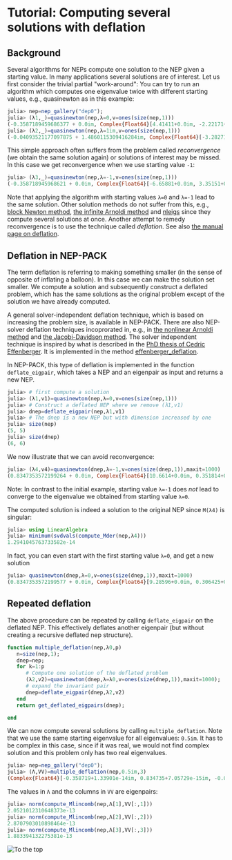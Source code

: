 # Tutorial: Computing several solutions with deflation

## Background
Several algorithms for NEPs compute one solution to the NEP
given a starting value. In many applications several
solutions are of interest. Let us first consider the trivial partial
"work-around": You can try to
run an algorithm which computes one eigenvalue twice with
different starting values, e.g., quasinewton as in this
example:
```julia
julia> nep=nep_gallery("dep0");
julia> (λ1,_)=quasinewton(nep,λ=0,v=ones(size(nep,1)))
(-0.3587189459686377 + 0.0im, Complex{Float64}[4.41411+0.0im, -2.22171+0.0im, 4.31544+0.0im, -7.76501+0.0im, -9.51261+0.0im])
julia> (λ2,_)=quasinewton(nep,λ=1im,v=ones(size(nep,1)))
(-0.04093521177097875 + 1.4860115309416284im, Complex{Float64}[-3.28271+11.7399im, 5.08623-8.05479im, 7.16697-6.25547im, -2.69349+4.63954im, -9.91065+14.4678im])
```
This simple approach often suffers from the problem called *reconvergence* (we obtain the
same solution again) or solutions of interest may be missed. In this case we get
reconvergence when we use starting value `-1`:
```julia
julia> (λ3,_)=quasinewton(nep,λ=-1,v=ones(size(nep,1)))
(-0.358718945968621 + 0.0im, Complex{Float64}[-6.65881+0.0im, 3.35151+0.0im, -6.50997+0.0im, 11.7137+0.0im, 14.3501+0.0im])
```
Note that applying the algorithm with starting values `λ=0` and `λ=-1` lead to the same solution.
Other solution methods do not suffer from this, e.g.,
[block Newton method](methods.md#NonlinearEigenproblems.NEPSolver.blocknewton),
[the infinite Arnoldi method](methods.md#NonlinearEigenproblems.NEPSolver.iar)
and
[nleigs](methods.md#NonlinearEigenproblems.NEPSolver.nleigs)
since they compute several solutions at once.
Another attempt to remedy reconvergence
is to use the technique called *deflation*. See also
[the manual page on deflation](deflation.md).

## Deflation in NEP-PACK

The term deflation is referring to making
something smaller (in the sense of opposite of inflating a balloon). In this case we can make the solution set smaller. We compute a solution and subsequently
construct a deflated problem, which has the same solutions as the original
problem except of the solution we have already computed.

A general solver-independent deflation technique, which is based on increasing the problem size, is available in NEP-PACK.
There are also NEP-solver deflation techniques incoprorated in, e.g., in [the nonlinear Arnoldi method](methods.md#NonlinearEigenproblems.NEPSolver.nlar) and [the Jacobi-Davidson method](methods.md#NonlinearEigenproblems.NEPSolver.jd_betcke).
The solver independent technique is inspired by what is described in the [PhD thesis
of Cedric Effenberger](http://sma.epfl.ch/~anchpcommon/students/effenberger.pdf).
It is implemented in the method [effenberger_deflation](transformations.md#NonlinearEigenproblems.NEPTypes.effenberger_deflation).

In NEP-PACK, this type of deflation is implemented in the function `deflate_eigpair`,
which takes a NEP and an eigenpair as input and returns a new NEP.
```julia
julia> # first compute a solution
julia> (λ1,v1)=quasinewton(nep,λ=0,v=ones(size(nep,1)))
julia> # Construct a deflated NEP where we remove (λ1,v1)
julia> dnep=deflate_eigpair(nep,λ1,v1)
julia> # The dnep is a new NEP but with dimension increased by one
julia> size(nep)
(5, 5)
julia> size(dnep)
(6, 6)
```
We now illustrate that we can avoid reconvergence:
```julia
julia> (λ4,v4)=quasinewton(dnep,λ=-1,v=ones(size(dnep,1)),maxit=1000)
(0.8347353572199264 + 0.0im, Complex{Float64}[10.6614+0.0im, 0.351814+0.0im, -0.940539+0.0im, 1.10798+0.0im, 3.53392+0.0im, -0.447213+0.0im])
```
Note: In contrast to the initial example, starting value `λ=-1` does *not* lead to converge to the eigenvalue we obtained from starting value `λ=0`.

The computed solution is indeed a solution to the original NEP since `M(λ4)` is singular:
```julia
julia> using LinearAlgebra
julia> minimum(svdvals(compute_Mder(nep,λ4)))
1.2941045763733582e-14
```
In fact, you can even start with the first starting value `λ=0`, and get a new solution
```julia
julia> quasinewton(dnep,λ=0,v=ones(size(dnep,1)),maxit=1000)
(0.8347353572199577 + 0.0im, Complex{Float64}[9.28596+0.0im, 0.306425+0.0im, -0.819196+0.0im, 0.965031+0.0im, 3.07799+0.0im, -0.389516+0.0im])
```

## Repeated deflation

The above procedure can be repeated by calling `deflate_eigpair` on
the deflated NEP. This effectively deflates another eigenpair
(but without creating a recursive deflated nep structure).


```julia
function multiple_deflation(nep,λ0,p)
   n=size(nep,1);
   dnep=nep;
   for k=1:p
      # Compute one solution of the deflated problem
      (λ2,v2)=quasinewton(dnep,λ=λ0,v=ones(size(dnep,1)),maxit=1000);
      # expand the invariant pair
      dnep=deflate_eigpair(dnep,λ2,v2)
   end
   return get_deflated_eigpairs(dnep);

end
```

We can now compute several solutions by calling `multiple_deflation`.
Note that we use the same starting eigenvalue for all eigenvalues: `0.5im`. It has
to be complex in this case, since if it was real, we would not find complex solution and this problem only has two real eigenvalues.
```julia
julia> nep=nep_gallery("dep0");
julia> (Λ,VV)=multiple_deflation(nep,0.5im,3)
(Complex{Float64}[-0.358719+1.33901e-14im, 0.834735+7.05729e-15im, -0.0409352+1.48601im], Complex{Float64}[-0.0148325-0.316707im -0.670282+0.268543im -0.41261+0.229832im; 0.00746549+0.159405im -0.0881321+0.0353094im 0.360381-0.0796982im; … ; 0.0260924+0.557131im -0.298976+0.119782im -0.201138+0.0524051im; 0.0319648+0.68252im -0.528234+0.211633im -0.668441+0.121828im])
```
The values in `Λ` and the columns in `VV` are eigenpairs:
```julia
julia> norm(compute_Mlincomb(nep,Λ[1],VV[:,1]))
2.0521012310648373e-13
julia> norm(compute_Mlincomb(nep,Λ[2],VV[:,2]))
2.8707903010898464e-13
julia> norm(compute_Mlincomb(nep,Λ[3],VV[:,3]))
1.883394132275381e-13
```


![To the top](http://jarlebring.se/onepixel.png?NEPPACKDOC_DEFLATION)
